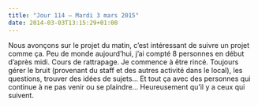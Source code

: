 ```yaml
---
title: "Jour 114 — Mardi 3 mars 2015"
date: 2014-03-03T13:15:29+01:00
---
```


Nous avonçons sur le projet du matin, c’est intéressant de suivre un
projet comme ça. Peu de monde aujourd’hui, j’ai compté 8 personnes en
début d’après midi. Cours de rattrapage. Je commence à être rincé.
Toujours gérer le bruit (provenant du staff et des autres activité dans
le local), les questions, trouver des idées de sujets… Et tout ça avec
des personnes qui continue à ne pas venir ou se plaindre… Heureusement
qu’il y a ceux qui suivent.


